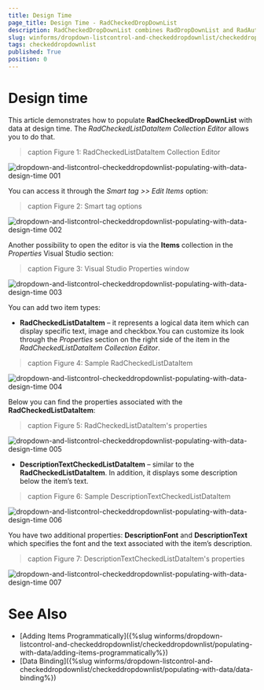 ```yaml
---
title: Design Time
page_title: Design Time - RadCheckedDropDownList
description: RadCheckedDropDownList combines RadDropDownList and RadAutoCompleteBox in order to provide functionality to check items in the drop down area and tokenize them in the text area. 
slug: winforms/dropdown-listcontrol-and-checkeddropdownlist/checkeddropdownlist/populating-with-data/design-time
tags: checkeddropdownlist
published: True
position: 0 
---
```


# Design time
 
This article demonstrates how to populate __RadCheckedDropDownList__ with data at design time. The *RadCheckedListDataItem Collection Editor* allows you to do that.

>caption Figure 1: RadCheckedListDataItem Collection Editor

![dropdown-and-listcontrol-checkeddropdownlist-populating-with-data-design-time 001](images/dropdown-and-listcontrol-checkeddropdownlist-populating-with-data-design-time001.png)


You can access it through the *Smart tag >> Edit Items* option:

>caption Figure 2: Smart tag options

![dropdown-and-listcontrol-checkeddropdownlist-populating-with-data-design-time 002](images/dropdown-and-listcontrol-checkeddropdownlist-populating-with-data-design-time002.png)

Another possibility to open the editor is via the __Items__ collection in the *Properties* Visual Studio section:

>caption Figure 3:  Visual Studio Properties window

![dropdown-and-listcontrol-checkeddropdownlist-populating-with-data-design-time 003](images/dropdown-and-listcontrol-checkeddropdownlist-populating-with-data-design-time003.png)

You can add two item types:

* __RadCheckedListDataItem__ – it represents a logical data item which can display specific text, image and checkbox.You can customize its look through the *Properties* section on the right side of the item in the *RadCheckedListDataItem Collection Editor*.

>caption Figure 4: Sample RadCheckedListDataItem

![dropdown-and-listcontrol-checkeddropdownlist-populating-with-data-design-time 004](images/dropdown-and-listcontrol-checkeddropdownlist-populating-with-data-design-time004.png)

Below you can find the properties associated with the __RadCheckedListDataItem__:

>caption Figure 5:  RadCheckedListDataItem's properties

![dropdown-and-listcontrol-checkeddropdownlist-populating-with-data-design-time 005](images/dropdown-and-listcontrol-checkeddropdownlist-populating-with-data-design-time005.png)

* __DescriptionTextCheckedListDataItem__ – similar to the __RadCheckedListDataItem__. In addition, it displays some description below the item’s text.

>caption Figure 6:  Sample DescriptionTextCheckedListDataItem

![dropdown-and-listcontrol-checkeddropdownlist-populating-with-data-design-time 006](images/dropdown-and-listcontrol-checkeddropdownlist-populating-with-data-design-time006.png)


You have two additional properties: __DescriptionFont__ and __DescriptionText__ which specifies the font and the text associated with the item’s description.

>caption Figure 7:  DescriptionTextCheckedListDataItem's properties

![dropdown-and-listcontrol-checkeddropdownlist-populating-with-data-design-time 007](images/dropdown-and-listcontrol-checkeddropdownlist-populating-with-data-design-time007.png)

# See Also

* [Adding Items Programmatically]({%slug winforms/dropdown-listcontrol-and-checkeddropdownlist/checkeddropdownlist/populating-with-data/adding-items-programmatically%})
* [Data Binding]({%slug winforms/dropdown-listcontrol-and-checkeddropdownlist/checkeddropdownlist/populating-with-data/data-binding%})
